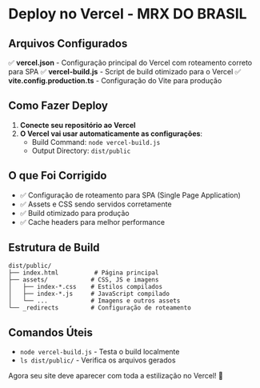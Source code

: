 # Deploy no Vercel - MRX DO BRASIL

## Arquivos Configurados

✅ **vercel.json** - Configuração principal do Vercel com roteamento correto para SPA
✅ **vercel-build.js** - Script de build otimizado para o Vercel
✅ **vite.config.production.ts** - Configuração do Vite para produção

## Como Fazer Deploy

1. **Conecte seu repositório ao Vercel**
2. **O Vercel vai usar automaticamente as configurações**:
   - Build Command: `node vercel-build.js`
   - Output Directory: `dist/public`
   
## O que Foi Corrigido

- ✅ Configuração de roteamento para SPA (Single Page Application)
- ✅ Assets e CSS sendo servidos corretamente
- ✅ Build otimizado para produção
- ✅ Cache headers para melhor performance

## Estrutura de Build

```
dist/public/
├── index.html          # Página principal
├── assets/            # CSS, JS e imagens
│   ├── index-*.css    # Estilos compilados
│   ├── index-*.js     # JavaScript compilado
│   └── ...            # Imagens e outros assets
└── _redirects         # Configuração de roteamento
```

## Comandos Úteis

- `node vercel-build.js` - Testa o build localmente
- `ls dist/public/` - Verifica os arquivos gerados

Agora seu site deve aparecer com toda a estilização no Vercel! 🚀